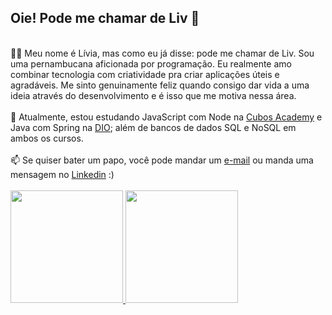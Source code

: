 ## Oie! Pode me chamar de Liv 🌻
</br>
👩‍💻 Meu nome é Lívia, mas como eu já disse: pode me chamar de Liv. Sou uma pernambucana aficionada por programação. Eu realmente amo combinar tecnologia com criatividade pra criar aplicações úteis e agradáveis. Me sinto genuinamente feliz quando consigo dar vida a uma ideia através do desenvolvimento e é isso que me motiva nessa área.
</br>
</br>
🌱 Atualmente, estou estudando JavaScript com Node na <a href="https://cubos.academy/">Cubos Academy</a> e Java com Spring na <a href="dio.me">DIO</a>; além de bancos de dados SQL e NoSQL em ambos os cursos.
</br>
</br>
📫 Se quiser bater um papo, você pode mandar um <a href="mailto:liviaraianen@gmail.com?body=Olá, Lívia! Vim pelo Github!" target="_blank">e-mail</a> ou manda uma mensagem no <a href="https://www.linkedin.com/in/liviarnascimento/">Linkedin</a> :)

</br>
</br>
<div>
  
  <a href="https://github.com/livnascimento">
    <img height="180em" src="https://github-readme-stats-sigma-five.vercel.app/api/top-langs/?username=livnascimento&layout=compact&langs_count=7&theme=tokyonight&hide_border=true"/>
   </a>
  <a href="http://www.github.com/livnascimento">
    <img height="180em"  src="https://github-readme-streak-stats.herokuapp.com/?user=livnascimento&theme=tokyonight&hide_border=true&layout=compact">
  </a>  
   
</div>
